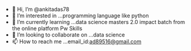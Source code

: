 - 👋 Hi, I’m @ankitadas78
- 👀 I’m interested in ...programming language like python
- 🌱 I’m currently learning ...data science masters 2.0 impact batch from the online platform Pw Skills
- 💞️ I’m looking to collaborate on ...data science
- 📫 How to reach me ...email_id:ad89516@gmail.com

<!---
ankitadas78/ankitadas78 is a ✨ special ✨ repository because its `README.md` (this file) appears on your GitHub profile.
You can click the Preview link to take a look at your changes.
--->

